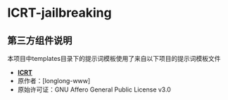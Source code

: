 # ICRT-jailbreaking
## 第三方组件说明
本项目中templates目录下的提示词模板使用了来自以下项目的提示词模板文件
- **[ICRT](https://github.com/longlong-www/ICRT.git)**
- 原作者：[longlong-www]
- 原始许可证：GNU Affero General Public License v3.0

